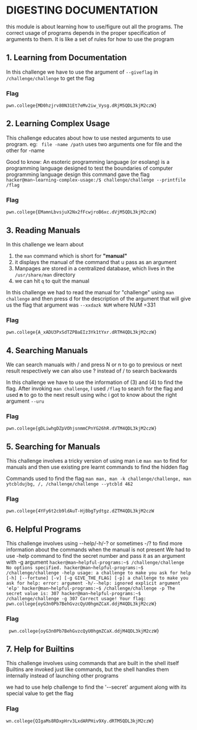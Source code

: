 # DIGESTING DOCUMENTATION
this module is about learning how to use/figure out all the programs.
The correct usage of programs depends in the proper specification of arguments to them.
It is like a set of rules for how to use the program

## 1. Learning from Documentation
In this challenge we have to use the argument of `--giveflag` in `/challenge/challenge` to get the flag

### Flag
`pwn.college{MD0hzjrv80N31Et7eMv2iw_Vysg.dRjM5QDL3kjM2czW}`

## 2. Learning Complex Usage
This challenge educates about how to use nested arguments to use program.
eg: ` file -name /path` uses two arguments one for file and the other for -name

Good to know: An esoteric programming language (or esolang) is a programming language designed to test the boundaries of computer programming language design
this command gave the flag `hacker@man~learning-complex-usage:/$ challenge/challenge --printfile /flag`

### Flag
`pwn.college{EMamnLbvsjuX2Nx2fFcwjroB6xc.dVjM5QDL3kjM2czW}`

## 3. Reading Manuals
In this challenge we learn about
1. the `man` command which is short for **"manual"**
2. it displays the manual of the command that u pass as an argument
3. Manpages are stored in a centralized database, which lives in the `/usr/share/man` directory
4. we can hit `q` to quit the manual

In this challenge we had to read the manual for "challenge" using `man challenge` and then press d for the description of the argument that will give us the flag
that argument was `--xxdazk NUM` where NUM =331
### Flag
`pwn.college{A_xADU3PxSdTZPBaEIz3Yk1tYxr.dRTM4QDL3kjM2czW}`

## 4. Searching Manuals
We can search manuals with / and press N or n to go to previous or next result respectively
we can also use ? instead of / to search backwards

In this challenge we have to use the information of (3) and (4) to find the flag.
After invoking `man challenge`, I used `/flag` to search for the flag and used **n** to go to the next result using wihc i got to know about the right argument `--uru`

### Flag
`pwn.college{gDLiwhgDZpVOhjsnmmCPnYG26hR.dVTM4QDL3kjM2czW}`

## 5. Searching for Manuals
This challenge involves a tricky version of using man i.e `man man` to find for manuals and then use existing pre learnt commands to find the hidden flag

Commands used to find the flag
`man man,
man -k challenge/challenge,
man ytcbldujbg,
/,
/challenge/challenge --ytcbld 462`

### Flag
`pwn.college{4YFy6t2cb9ldAuT-HjBbgTydtgz.dZTM4QDL3kjM2czW`

## 6. Helpful Programs
This challenge involves using --help/-h/-? or sometimes -/? to find more information about the commands when the manual is not present
We had to use -help command to find the secret number and pass it as an argument with -g argument
`hacker@man~helpful-programs:~$ /challenge/challenge
No options specified.
hacker@man~helpful-programs:~$ /challenge/challenge -help
usage: a challenge to make you ask for help [-h] [--fortune] [-v] [-g GIVE_THE_FLAG] [-p]
a challenge to make you ask for help: error: argument -h/--help: ignored explicit argument 'elp'
hacker@man~helpful-programs:~$ /challenge/challenge -p
The secret value is: 307
hacker@man~helpful-programs:~$ /challenge/challenge -g 307
Correct usage! Your flag: pwn.college{oyG3n0Pb7BehGvzcQyU0hgmZCaX.ddjM4QDL3kjM2czW}`


### Flag
` pwn.college{oyG3n0Pb7BehGvzcQyU0hgmZCaX.ddjM4QDL3kjM2czW}`

## 7. Help for Builtins
This challenge involves using commands that are built in the shell itself
Builtins are invoked just like commands, but the shell handles them internally instead of launching other programs

we had to use help challenge to find the '--secret' argument along with its special value to get the flag

### Flag
`wn.college{QIgaMs8RDxpHrv3LxdARPHiv9Xy.dRTM5QDL3kjM2czW}`













